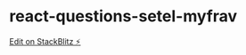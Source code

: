 # react-questions-setel-myfrav

[Edit on StackBlitz ⚡️](https://stackblitz.com/edit/react-questions-setel-myfrav)